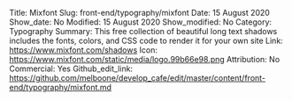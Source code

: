 Title: Mixfont
Slug: front-end/typography/mixfont
Date: 15 August 2020
Show_date: No
Modified: 15 August 2020
Show_modified: No
Category: Typography
Summary: This free collection of beautiful long text shadows includes the fonts, colors, and CSS code to render it for your own site
Link: https://www.mixfont.com/shadows
Icon: https://www.mixfont.com/static/media/logo.99b66e98.png
Attribution: No
Commercial: Yes
Github_edit_link: https://github.com/melboone/develop_cafe/edit/master/content/front-end/typography/mixfont.md